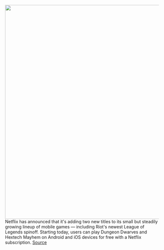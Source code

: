 <img src='https://cdn.vox-cdn.com/thumbor/sxkaZpb2knCINhnIGPobu7K3We0=/0x0:1920x1280/1200x800/filters:focal(807x487:1113x793)/cdn.vox-cdn.com/uploads/chorus_image/image/70459672/hextechmayhem.0.png' width='700px' /><br/>
Netflix has announced that it's adding two new titles to its small but steadily growing lineup of mobile games — including Riot's newest League of Legends spinoff. Starting today, users can play Dungeon Dwarves and Hextech Mayhem on Android and iOS devices for free with a Netflix subscription.
<a href='https://www.theverge.com/2022/2/1/22912706/riot-games-hextech-mayhem-netflix-mobile-exclusive'> Source <a/>